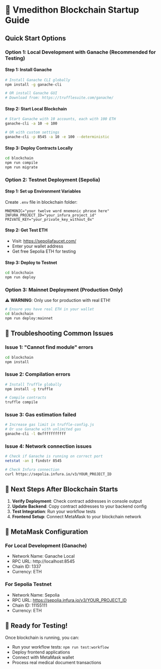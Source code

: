 # 🚀 Vmedithon Blockchain Startup Guide

## Quick Start Options

### Option 1: Local Development with Ganache (Recommended for Testing)

#### Step 1: Install Ganache
```bash
# Install Ganache CLI globally
npm install -g ganache-cli

# OR install Ganache GUI
# Download from: https://trufflesuite.com/ganache/
```

#### Step 2: Start Local Blockchain
```bash
# Start Ganache with 10 accounts, each with 100 ETH
ganache-cli -a 10 -e 100

# OR with custom settings
ganache-cli -p 8545 -a 10 -e 100 --deterministic
```

#### Step 3: Deploy Contracts Locally
```bash
cd blockchain
npm run compile
npm run migrate
```

### Option 2: Testnet Deployment (Sepolia)

#### Step 1: Set up Environment Variables
Create `.env` file in blockchain folder:
```env
MNEMONIC="your twelve word mnemonic phrase here"
INFURA_PROJECT_ID="your_infura_project_id"
PRIVATE_KEY="your_private_key_without_0x"
```

#### Step 2: Get Test ETH
- Visit: https://sepoliafaucet.com/
- Enter your wallet address
- Get free Sepolia ETH for testing

#### Step 3: Deploy to Testnet
```bash
cd blockchain
npm run deploy
```

### Option 3: Mainnet Deployment (Production Only)

⚠️ **WARNING**: Only use for production with real ETH!

```bash
# Ensure you have real ETH in your wallet
cd blockchain
npm run deploy:mainnet
```

## 🔧 Troubleshooting Common Issues

### Issue 1: "Cannot find module" errors
```bash
cd blockchain
npm install
```

### Issue 2: Compilation errors
```bash
# Install Truffle globally
npm install -g truffle

# Compile contracts
truffle compile
```

### Issue 3: Gas estimation failed
```bash
# Increase gas limit in truffle-config.js
# Or use Ganache with unlimited gas
ganache-cli -l 0xfffffffffff
```

### Issue 4: Network connection issues
```bash
# Check if Ganache is running on correct port
netstat -an | findstr 8545

# Check Infura connection
curl https://sepolia.infura.io/v3/YOUR_PROJECT_ID
```

## 🎯 Next Steps After Blockchain Starts

1. **Verify Deployment**: Check contract addresses in console output
2. **Update Backend**: Copy contract addresses to your backend config
3. **Test Integration**: Run your workflow tests
4. **Frontend Setup**: Connect MetaMask to your blockchain network

## 📱 MetaMask Configuration

### For Local Development (Ganache)
- Network Name: Ganache Local
- RPC URL: http://localhost:8545
- Chain ID: 1337
- Currency: ETH

### For Sepolia Testnet
- Network Name: Sepolia
- RPC URL: https://sepolia.infura.io/v3/YOUR_PROJECT_ID
- Chain ID: 11155111
- Currency: ETH

## 🏥 Ready for Testing!

Once blockchain is running, you can:
- Run your workflow tests: `npm run test:workflow`
- Deploy frontend applications
- Connect with MetaMask wallet
- Process real medical document transactions
